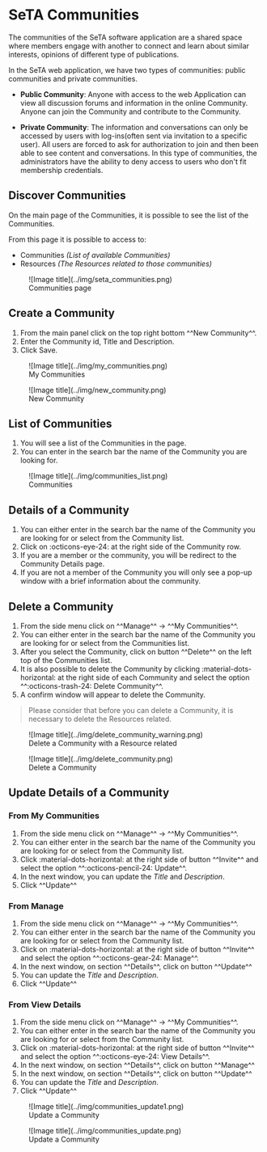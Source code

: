 # SeTA Communities
The communities of the SeTA software application are a shared space where members engage with another to connect and learn about similar interests, opinions of different type of publications. 

In the SeTA web application, we have two types of communities: public communities and private communities.   

* **Public Community**:  Anyone with access to the web Application can view all discussion forums and information in the online Community. Anyone can join the Community and contribute to the Community.   

* **Private Community**:  The information and conversations can only be accessed by users with log-ins(often sent via invitation to a specific user). All users are forced to ask for authorization to join and then been able to see content and conversations. In this type of communities, the administrators have the ability to deny access to users who don't fit membership credentials.

## Discover Communities

On the main page of the Communities, it is possible to see the list of the Communities.

From this page it is possible to access to:

- Communities *(List of available Communities)*        
- Resources *(The Resources related to those communities)*        

<figure markdown>
  ![Image title](../img/seta_communities.png)
  <figcaption>Communities page</figcaption>
</figure>

   
## Create a Community
                     
1. From the main panel click on the top right bottom ^^New Community^^.  
3. Enter the Community id, Title and Description.  
4. Click Save.         

<figure markdown>
  ![Image title](../img/my_communities.png)
  <figcaption>My Communities</figcaption>
</figure>

<figure markdown>
  ![Image title](../img/new_community.png)
  <figcaption>New Community</figcaption>
</figure>


## List of Communities

1. You will see a list of the Communities in the page.   
2.  You can enter in the search bar the name of the Community you are looking for.                  
<figure markdown>
  ![Image title](../img/communities_list.png)
  <figcaption>Communities</figcaption>
</figure>

## Details of a Community                
                        
1. You can either enter in the search bar the name of the Community you are looking for or select from the Community list.  
2. Click on :octicons-eye-24: at the right side of the Community row.  
3. If you are a member or the community, you will be redirect to the Community Details page.  
4. If you are not a member of the Community you will only see a pop-up window with a brief information about the community.          

## Delete a Community

1. From the side menu click on ^^Manage^^ -> ^^My Communities^^.  
2. You can either enter in the search bar the name of the Community you are looking for or select from the Communities list.  
3. After you select the Community, click on button ^^Delete^^ on the left top of the Communities list.
4. It is also possible to delete the Community by clicking :material-dots-horizontal: at the right side of each Community and select the option ^^:octicons-trash-24: Delete Community^^. 
5. A confirm window will appear to delete the Community.

> Please consider that before you can delete a Community, it is necessary to delete the Resources related.

<figure markdown>
  ![Image title](../img/delete_community_warning.png)
  <figcaption>Delete a Community with a Resource related</figcaption>
</figure>


<figure markdown>
  ![Image title](../img/delete_community.png)
  <figcaption>Delete a Community</figcaption>
</figure>

## Update Details of a Community                
                        
### From My Communities

1. From the side menu click on ^^Manage^^ -> ^^My Communities^^.  
2. You can either enter in the search bar the name of the Community you are looking for or select from the Community list.  
3. Click  :material-dots-horizontal: at the right side of button ^^Invite^^ and select the option ^^:octicons-pencil-24: Update^^.  
4. In the next window, you can update the *Title* and *Description*.  
5. Click ^^Update^^

### From Manage

1. From the side menu click on ^^Manage^^ -> ^^My Communities^^.  
2. You can either enter in the search bar the name of the Community you are looking for or select from the Community list.  
3. Click on :material-dots-horizontal: at the right side of button ^^Invite^^ and select the option ^^:octicons-gear-24: Manage^^.  
4. In the next window, on section ^^Details^^, click on button ^^Update^^ 
5. You can update the *Title* and *Description*.  
6. Click ^^Update^^

### From View Details

1. From the side menu click on ^^Manage^^ -> ^^My Communities^^.  
2. You can either enter in the search bar the name of the Community you are looking for or select from the Community list.  
3. Click on :material-dots-horizontal: at the right side of button ^^Invite^^ and select the option ^^:octicons-eye-24: View Details^^.  
4. In the next window, on section ^^Details^^, click on button ^^Manage^^ 
5. In the next window, on section ^^Details^^, click on button ^^Update^^ 
6. You can update the *Title* and *Description*.  
7. Click ^^Update^^

<figure markdown>
  ![Image title](../img/communities_update1.png)
  <figcaption>Update a Community</figcaption>
</figure>

<figure markdown>
  ![Image title](../img/communities_update.png)
  <figcaption>Update a Community</figcaption>
</figure>


      










